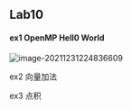 ## Lab10

#### ex1  OpenMP Hell0 World

![image-20211231224836609](C:\Users\avon\AppData\Roaming\Typora\typora-user-images\image-20211231224836609.png)

ex2  向量加法

ex3  点积

